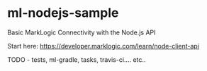 # ml-nodejs-sample
Basic MarkLogic Connectivity with the Node.js API

Start here:
https://developer.marklogic.com/learn/node-client-api

TODO - tests, ml-gradle, tasks, travis-ci.... etc..